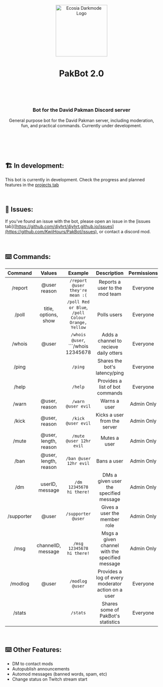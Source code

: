 <p align="center"><a href="https://kwii.tk" target="_blank" rel="noreferrer noopener"><img width="170" alt="Ecosia Darkmode Logo" src="https://i.imgur.com/7EiprPq.png"></a></p>
<h1 align="center">PakBot 2.0<br/><br/></h1>

</br>

<h3 align="center"> Bot for the David Pakman Discord server </h3>
<p align="center"> General purpose bot for the David Pakman server, including moderation, fun, and practical commands. 
Currently under development.</p>

</br>

</br></br>


## 🏗️ In development:
This bot is currently in development. Check the progress and planned features in the [projects tab](https://github.com/users/KwiiHours/projects/2/views/1)

</br>

## 🤕 Issues:
If you've found an issue with the bot, please open an issue in the [issues tab]([https://github.com/diyhrt/diyhrt.github.io/issues](https://github.com/KwiiHours/PakBot/issues), or contact a discord mod.

</br>

## ⌨️ Commands:
| **Command** | **Values**     | **Example**                            | **Description**                                       | **Permissions**|
|:-----------:|:--------------:|:--------------------------------------:|:-----------------------------------------------------:|:--------------:|
| /report     | @user reason   | ```/report @user they're mean :(```    | Reports a user to the mod team                        | Everyone       |
| /poll       | title, options, show | ```/poll Red or Blue```, ```/poll Colour Orange, Yellow```| Polls users                  | Everyone       |
| /whois      | @user          | ```/whois @user```, ```/whois 12345678| Adds a channel to recieve daily otters                 | Everyone       |
| /ping       |                | ```/ping```                            | Shares the bot's latency/ping                         | Everyone       |
| /help       |                | ```/help```                            | Provides a list of bot commands                       | Everyone       |
| /warn       | @user, reason  | ```/warn @user evil```                 | Warns a user                                          | Admin Only     |
| /kick       | @user, reason  | ```/kick @user evil```                 | Kicks a user from the server                          | Admin Only     |
| /mute       | @user, length, reason| ```/mute @user 12hr evil```      | Mutes a user                                          | Admin Only     |
| /ban        | @user, length, reason| ```/ban @user 12hr evil```       | Bans a user                                           | Admin Only     |
| /dm         | userID, message| ```/dm 12345678 hi there!```           | DMs a given user the specified message                | Admin Only     |
| /supporter  | @user          | ```/supporter @user```                 | Gives a user the member role                          | Admin Only     |
| /msg        | channelID, message| ```/msg 12345678 hi there!```       | Msgs a given channel with the specified message       | Admin Only     |
| /modlog     | @user          | ```/modlog @user```                    | Provides a log of every moderator action on a user    | Everyone       |
| /stats      |                | ```/stats```                           | Shares some of PakBot's statistics                    | Everyone       |

</br>

## ⌨️ Other Features:
- DM to contact mods
- Autopublish announcements
- Automod messages (banned words, spam, etc)
- Change status on Twitch stream start


